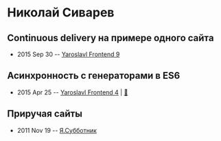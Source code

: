 # Николай Сиварев

## Continuous delivery на примере одного сайта
- 2015 Sep 30 -- [Yaroslavl Frontend 9](https://youtu.be/VNgtKpMLjlA)    
## Асинхронность с генераторами в ES6
- 2015 Apr 25 -- [Yaroslavl Frontend 4](https://youtu.be/kXAjMZ_SBls)  | [:notebook:](http://kolyaj.name/generators-async/)  
## Приручая сайты
- 2011 Nov 19 -- [Я.Субботник](https://events.yandex.ru/lib/talks/188/)    
